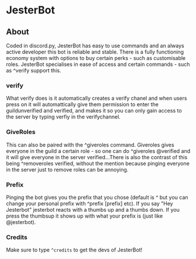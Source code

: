 # JesterBot

## About
Coded in discord.py, JesterBot has easy to use commands and an always active developer this bot is reliable and stable. There is a fully functioning economy system with options to buy certain perks - such as customisable roles. JesterBot specialises in ease of access and certain commands - such as ^verify support this.

### verify
What verify does is it automatically creates a verify chanel and when users press on it will automattically give them permission to enter the guildunverified and verified, and makes it so you can only gain access to the server by typing verfiy in the verifychannel.

### GiveRoles
This can also be paired with the ^giveroles command. Giveroles gives everyone in the guild a certain role - so one can do ^giveroles @verified and it will give everyone in the server verified...There is also the contrast of this being ^removeroles verified, without the mention because pinging everyone in the server just to remove roles can be annoying.

### Prefix
Pinging the bot gives you the prefix that you chose (default is ^ but you can change your personal prefix with ^prefix [prefix] etc). If you say "Hey Jesterbot" jesterbot reacts with a thumbs up and a thumbs down. If you press the thumbsup it shows up with what your prefix is (just like @jesterbot).

### Credits
Make sure to type `^credits` to get the devs of JesterBot!

